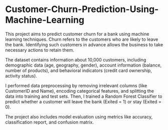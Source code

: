 # Customer-Churn-Prediction-Using-Machine-Learning
This project aims to predict customer churn for a bank using machine learning techniques. Churn refers to the customers who are likely to leave the bank. Identifying such customers in advance allows the business to take necessary actions to retain them.

The dataset contains information about 10,000 customers, including demographic data (age, geography, gender), account information (balance, number of products), and behavioral indicators (credit card ownership, activity status).

I performed data preprocessing by removing irrelevant columns (like CustomerID and Name), encoding categorical features, and splitting the data into training and test sets. Then, I trained a Random Forest Classifier to predict whether a customer will leave the bank (Exited = 1) or stay (Exited = 0).

The project also includes model evaluation using metrics like accuracy, classification report, and confusion matrix.
